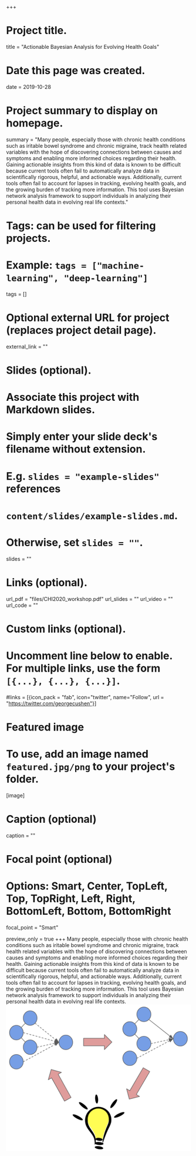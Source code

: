 +++
# Project title.
title = "Actionable Bayesian Analysis for Evolving Health Goals"

# Date this page was created.
date = 2019-10-28

# Project summary to display on homepage.
summary = "Many people, especially those with chronic health conditions such as iritable bowel syndrome and chronic migraine, track health related  variables with the hope of discovering connections between causes and symptoms and enabling more informed choices regarding their health. Gaining actionable insights from this kind of data is known to be difficult because current tools often fail to automatically analyze data in scientifically rigorous, helpful, and actionable ways. Additionally, current tools often fail to account for lapses in tracking, evolving health goals, and the growing burden of tracking more information. This tool uses Bayesian network analysis framework to support individuals in analyzing their personal health data in evolving real life contexts."

# Tags: can be used for filtering projects.
# Example: `tags = ["machine-learning", "deep-learning"]`
tags = []

# Optional external URL for project (replaces project detail page).
external_link = ""

# Slides (optional).
#   Associate this project with Markdown slides.
#   Simply enter your slide deck's filename without extension.
#   E.g. `slides = "example-slides"` references 
#   `content/slides/example-slides.md`.
#   Otherwise, set `slides = ""`.
slides = ""

# Links (optional).
url_pdf = "files/CHI2020_workshop.pdf"
url_slides = ""
url_video = ""
url_code = ""

# Custom links (optional).
#   Uncomment line below to enable. For multiple links, use the form `[{...}, {...}, {...}]`.
#links = [{icon_pack = "fab", icon="twitter", name="Follow", url = "https://twitter.com/georgecushen"}]

# Featured image
# To use, add an image named `featured.jpg/png` to your project's folder. 
[image]
  # Caption (optional)
  caption = ""
  
  # Focal point (optional)
  # Options: Smart, Center, TopLeft, Top, TopRight, Left, Right, BottomLeft, Bottom, BottomRight
  focal_point = "Smart"

  preview_only = true
+++
Many people, especially those with chronic health conditions such as iritable bowel syndrome and chronic migraine, track health related  variables with the hope of discovering connections between causes and symptoms and enabling more informed choices regarding their health. Gaining actionable insights from this kind of data is known to be difficult because current tools often fail to automatically analyze data in scientifically rigorous, helpful, and actionable ways. Additionally, current tools often fail to account for lapses in tracking, evolving health goals, and the growing burden of tracking more information. This tool uses Bayesian network analysis framework to support individuals in analyzing their personal health data in evolving real life contexts.
![](featured.png)